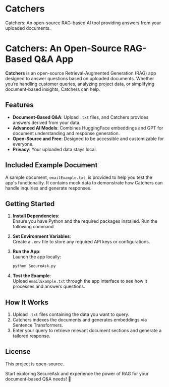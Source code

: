 # Catchers
Catchers: An open-source RAG-based AI tool providing answers from your uploaded documents.

# Catchers: An Open-Source RAG-Based Q&A App

**Catchers** is an open-source Retrieval-Augmented Generation (RAG) app designed to answer questions based on uploaded documents. Whether you’re handling customer queries, analyzing project data, or simplifying document-based insights, Catchers can help.

## Features

- **Document-Based Q&A**: Upload `.txt` files, and Catchers provides answers derived from your data.  
- **Advanced AI Models**: Combines HuggingFace embeddings and GPT for document understanding and response generation.  
- **Open-Source and Free**: Designed to be accessible and customizable for everyone.  
- **Privacy**: Your uploaded data stays local.  

## Included Example Document

A sample document, `emailExample.txt`, is provided to help you test the app's functionality. It contains mock data to demonstrate how Catchers can handle inquiries and generate responses.

## Getting Started

1. **Install Dependencies**:  
   Ensure you have Python and the required packages installed. Run the following command 

2. **Set Environment Variables**:  
   Create a `.env` file to store any required API keys or configurations.

3. **Run the App**:  
   Launch the app locally:  
   ```bash
   python SecureAsk.py
   ```

4. **Test the Example**:  
   Upload `emailExample.txt` through the app interface to see how it processes and answers questions.

## How It Works

1. Upload `.txt` files containing the data you want to query.  
2. Catchers indexes the documents and generates embeddings via Sentence Transformers.  
3. Enter your query to retrieve relevant document sections and generate a tailored response.


## License

This project is open-source.

Start exploring SecureAsk and experience the power of RAG for your document-based Q&A needs! 🚀
